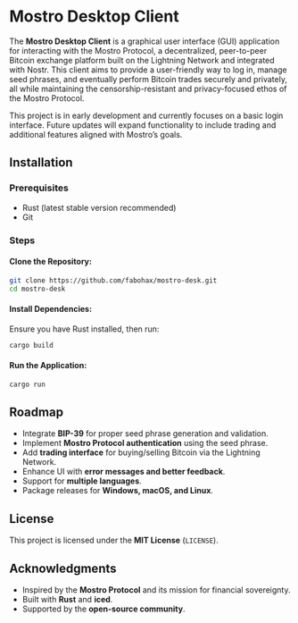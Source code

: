 # Mostro Desktop Client

The **Mostro Desktop Client** is a graphical user interface (GUI) application for interacting with the Mostro Protocol, a decentralized, peer-to-peer Bitcoin exchange platform built on the Lightning Network and integrated with Nostr. This client aims to provide a user-friendly way to log in, manage seed phrases, and eventually perform Bitcoin trades securely and privately, all while maintaining the censorship-resistant and privacy-focused ethos of the Mostro Protocol.

This project is in early development and currently focuses on a basic login interface. Future updates will expand functionality to include trading and additional features aligned with Mostro’s goals.

## Installation

### Prerequisites
- Rust (latest stable version recommended)
- Git

### Steps
#### Clone the Repository:
```bash
git clone https://github.com/fabohax/mostro-desk.git
cd mostro-desk
```

#### Install Dependencies:
Ensure you have Rust installed, then run:
```bash
cargo build
```

#### Run the Application:
```bash
cargo run
```

## Roadmap
- Integrate **BIP-39** for proper seed phrase generation and validation.
- Implement **Mostro Protocol authentication** using the seed phrase.
- Add **trading interface** for buying/selling Bitcoin via the Lightning Network.
- Enhance UI with **error messages and better feedback**.
- Support for **multiple languages**.
- Package releases for **Windows, macOS, and Linux**.

## License
This project is licensed under the **MIT License** (`LICENSE`).

## Acknowledgments
- Inspired by the **Mostro Protocol** and its mission for financial sovereignty.
- Built with **Rust** and **iced**.
- Supported by the **open-source community**.
